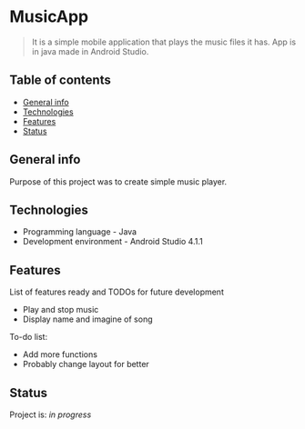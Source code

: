 # MusicApp
> It is a simple mobile application that plays the music files it has. App is in java made in Android Studio.

## Table of contents
* [General info](#general-info)
* [Technologies](#technologies)
* [Features](#features)
* [Status](#status)

## General info
Purpose of this project was to create simple music player.

## Technologies
* Programming language - Java
* Development environment - Android Studio 4.1.1

## Features
List of features ready and TODOs for future development
* Play and stop music
* Display name and imagine of song


To-do list:
* Add more functions
* Probably change layout for better

## Status
Project is: _in progress_

